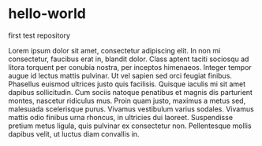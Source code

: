 # hello-world
first test repository

Lorem ipsum dolor sit amet, consectetur adipiscing elit. In non mi consectetur, faucibus erat in, blandit dolor. Class aptent taciti sociosqu ad litora torquent per conubia nostra, per inceptos himenaeos. Integer tempor augue id lectus mattis pulvinar. Ut vel sapien sed orci feugiat finibus. Phasellus euismod ultrices justo quis facilisis. Quisque iaculis mi sit amet dapibus sollicitudin. Cum sociis natoque penatibus et magnis dis parturient montes, nascetur ridiculus mus. Proin quam justo, maximus a metus sed, malesuada scelerisque purus. Vivamus vestibulum varius sodales. Vivamus mattis odio finibus urna rhoncus, in ultricies dui laoreet. Suspendisse pretium metus ligula, quis pulvinar ex consectetur non. Pellentesque mollis dapibus velit, ut luctus diam convallis in.
